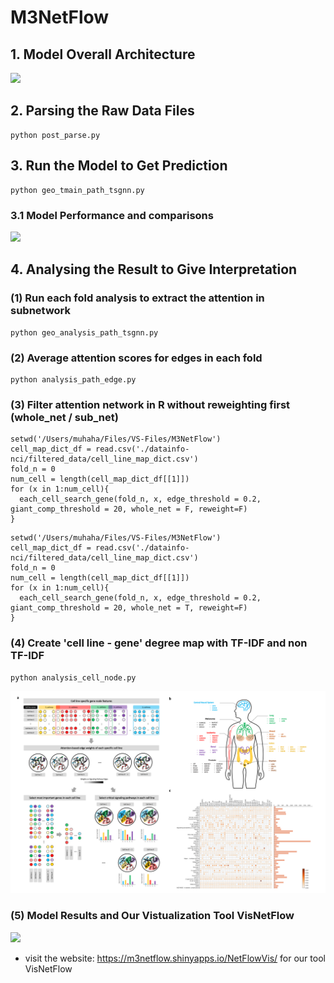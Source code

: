 # M3NetFlow

## 1. Model Overall Architecture
![](./figures/Figure2-nv.jpg)

## 2. Parsing the Raw Data Files

```
python post_parse.py
```

## 3. Run the Model to Get Prediction

```
python geo_tmain_path_tsgnn.py
```
### 3.1 Model Performance and comparisons
![](./figures/Figure3-newresult.jpg)

## 4. Analysing the Result to Give Interpretation
### (1) Run each fold analysis to extract the attention in subnetwork
```
python geo_analysis_path_tsgnn.py
```

### (2) Average attention scores for edges in each fold
```
python analysis_path_edge.py
```

### (3) Filter attention network in R without reweighting first (whole_net / sub_net)
```
setwd('/Users/muhaha/Files/VS-Files/M3NetFlow')
cell_map_dict_df = read.csv('./datainfo-nci/filtered_data/cell_line_map_dict.csv')
fold_n = 0
num_cell = length(cell_map_dict_df[[1]])
for (x in 1:num_cell){
  each_cell_search_gene(fold_n, x, edge_threshold = 0.2, giant_comp_threshold = 20, whole_net = F, reweight=F)
}
```

```
setwd('/Users/muhaha/Files/VS-Files/M3NetFlow')
cell_map_dict_df = read.csv('./datainfo-nci/filtered_data/cell_line_map_dict.csv')
fold_n = 0
num_cell = length(cell_map_dict_df[[1]])
for (x in 1:num_cell){
  each_cell_search_gene(fold_n, x, edge_threshold = 0.2, giant_comp_threshold = 20, whole_net = T, reweight=F)
}
```

### (4) Create 'cell line - gene' degree map with TF-IDF and non TF-IDF
```
python analysis_cell_node.py
```
![](./figures/Figure4.jpg)


### (5) Model Results and Our Vistualization Tool VisNetFlow
![](./figures/Figure5-2.jpg)

* visit the website: https://m3netflow.shinyapps.io/NetFlowVis/ for our tool VisNetFlow

